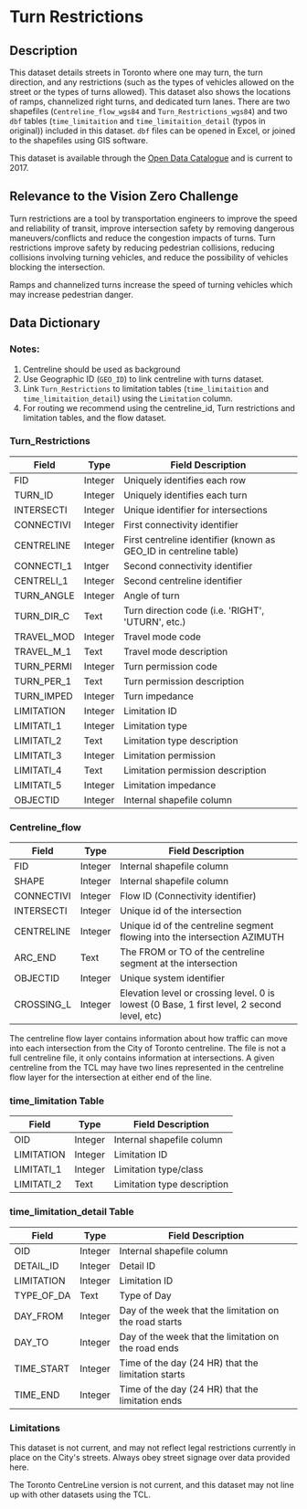 # Turn Restrictions

## Description 

This dataset details streets in Toronto where one may turn, the turn direction, and any restrictions (such as the types of vehicles
allowed on the street or the types of turns allowed). This dataset also shows the locations of ramps, channelized right turns, and dedicated turn lanes. There are two shapefiles (`Centreline_flow_wgs84` and `Turn_Restrictions_wgs84`) and two `dbf` tables (`time_limitaition` and `time_limitaition_detail` (typos in original)) included in this dataset. `dbf` files can be opened in Excel, or joined to the shapefiles using GIS software.

This dataset is available through the [Open Data Catalogue](https://www.toronto.ca/city-government/data-research-maps/open-data/open-data-catalogue/#6b9a0b86-ae27-af95-13fc-8e434b2b7bc6) and is current to 2017.

## Relevance to the Vision Zero Challenge 

Turn restrictions are a tool by transportation engineers to improve the speed and reliability of transit, improve intersection safety by removing dangerous maneuvers/conflicts and reduce the congestion impacts of turns. Turn restrictions improve safety by reducing pedestrian collisions, reducing collisions involving turning vehicles, and reduce the possibility of vehicles blocking the intersection. 

Ramps and channelized turns increase the speed of turning vehicles which may increase pedestrian danger.  

## Data Dictionary

### Notes:
1. Centreline should be used as background
2. Use Geographic ID (`GEO_ID`) to link centreline with turns dataset.
3. Link `Turn_Restrictions` to limitation tables (`time_limitaition` and `time_limitaition_detail`) using the `Limitation` column.
4. For routing we recommend using the centreline_id, Turn restrictions and limitation tables, and the flow dataset.

### Turn_Restrictions
| Field | Type | Field Description |
|-------------|------|-------------|				
FID | Integer |  Uniquely identifies each row
TURN_ID  | Integer | Uniquely identifies each turn 
INTERSECTI | Integer | Unique identifier for intersections		
CONNECTIVI | Integer | First connectivity identifier 				
CENTRELINE | Integer | First centreline identifier (known as GEO_ID in centreline table)				
CONNECTI_1 | Intger | Second connectivity identifier	
CENTRELI_1 | Integer | Second centreline identifier 				
TURN_ANGLE | Integer | Angle of turn 			
TURN_DIR_C | Text | Turn direction code (i.e. 'RIGHT', 'UTURN', etc.) 		
TRAVEL_MOD  | Integer | Travel mode code				
TRAVEL_M_1  | Text | Travel mode description			
TURN_PERMI | Integer | Turn permission code 			
TURN_PER_1 | Text | Turn permission description		
TURN_IMPED | Integer | Turn impedance
LIMITATION | Integer | Limitation ID
LIMITATI_1 | Integer | Limitation type
LIMITATI_2 | Text | Limitation type description 
LIMITATI_3 | Integer | Limitation permission
LIMITATI_4 | Text | Limitation permission description
LIMITATI_5 | Integer | Limitation impedance	
OBJECTID | Integer | Internal shapefile column

### Centreline_flow
| Field | Type | Field Description |
|-------------|------|-------------|										
FID | Integer | Internal shapefile column									
SHAPE | Integer | Internal shapefile column
CONNECTIVI | Integer | Flow ID (Connectivity identifier)									
INTERSECTI | Integer | Unique id of the intersection									
CENTRELINE | Integer | Unique id of the centreline segment flowing into the intersection						AZIMUTH | Integer | Azimuth of the line segment at the intersection							
ARC_END	| Text| The FROM or TO of the centreline segment at the intersection 							
OBJECTID  | Integer | Unique system identifier						
CROSSING_L | Integer | Elevation level or crossing level. 0 is lowest (0 Base, 1 first level, 2 second level, etc)

The centreline flow layer contains information about how traffic can move into each intersection from the City of Toronto centreline. The file is not a full centreline file, it only contains information at intersections. A given centreline from the TCL may have two lines represented in the centreline flow layer for the intersection at either end of the line.

### time_limitation Table
| Field | Type | Field Description |
|-------------|------|-------------|
OID | Integer | Internal shapefile column
LIMITATION 	| Integer | Limitation ID
LIMITATI_1  | Integer | Limitation type/class
LIMITATI_2 | Text | Limitation type description 

### time_limitation_detail Table
| Field | Type | Field Description |
|-------------|------|-------------|
OID | Integer | Internal shapefile column
DETAIL_ID | Integer | Detail ID 
LIMITATION | Integer | Limitation ID
TYPE_OF_DA | Text | Type of Day
DAY_FROM | Integer | Day of the week that the limitation on the road starts
DAY_TO | Integer | Day of the week that the limitation on the road ends
TIME_START | Integer | Time of the day (24 HR) that the limitation starts
TIME_END | Integer |  Time of the day (24 HR) that the limitation ends
					
### Limitations

This dataset is not current, and may not reflect legal restrictions currently in place on the City's streets. Always obey street signage over data provided here.

The Toronto CentreLine version is not current, and this dataset may not line up with other datasets using the TCL.

